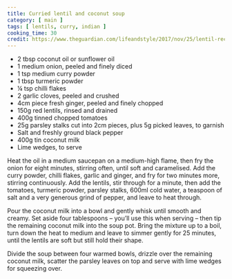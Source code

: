 ```yaml
---
title: Curried lentil and coconut soup
category: [ main ]
tags: [ lentils, curry, indian ]
cooking_time: 30
credit: https://www.theguardian.com/lifeandstyle/2017/nov/25/lentil-recipes-curried-coconut-soup-aubergine-stew-sweet-potato-croquettes-fritters-yotam-ottolenghi
---
```


- 2 tbsp coconut oil or sunflower oil
- 1 medium onion, peeled and finely diced 
- 1 tsp medium curry powder
- 1 tbsp turmeric powder
- ¼ tsp chilli flakes
- 2 garlic cloves, peeled and crushed
- 4cm piece fresh ginger, peeled and finely chopped
- 150g red lentils, rinsed and drained
- 400g tinned chopped tomatoes
- 25g parsley stalks cut into 2cm pieces, plus 5g picked leaves, to garnish
- Salt and freshly ground black pepper
- 400g tin coconut milk 
- Lime wedges, to serve

Heat the oil in a medium saucepan on a medium-high flame, then fry the onion for eight minutes, stirring often, until soft and caramelised. Add the curry powder, chilli flakes, garlic and ginger, and fry for two minutes more, stirring continuously. Add the lentils, stir through for a minute, then add the tomatoes, turmeric powder, parsley stalks, 600ml cold water, a teaspoon of salt and a very generous grind of pepper, and leave to heat through.

Pour the coconut milk into a bowl and gently whisk until smooth and creamy. Set aside four tablespoons – you’ll use this when serving – then tip the remaining coconut milk into the soup pot. Bring the mixture up to a boil, turn down the heat to medium and leave to simmer gently for 25 minutes, until the lentils are soft but still hold their shape.

Divide the soup between four warmed bowls, drizzle over the remaining coconut milk, scatter the parsley leaves on top and serve with lime wedges for squeezing over.
